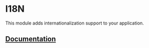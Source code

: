 # I18N

This module adds internationalization support to your application.

## [Documentation](https://primatejs.com/modules/i18n)
